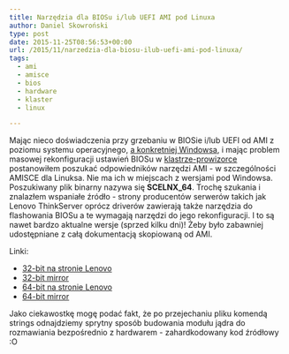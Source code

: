 ```yaml
---
title: Narzędzia dla BIOSu i/lub UEFI AMI pod Linuxa
author: Daniel Skowroński
type: post
date: 2015-11-25T08:56:53+00:00
url: /2015/11/narzedzia-dla-biosu-ilub-uefi-ami-pod-linuxa/
tags:
  - ami
  - amisce
  - bios
  - hardware
  - klaster
  - linux

---
```

Mając nieco doświadczenia przy grzebaniu w BIOSie i/lub UEFI od AMI z poziomu systemu operacyjnego, [a konkretniej Windowsa][1], i mając problem masowej rekonfiguracji ustawień BIOSu w [klastrze-prowizorce][2] postanowiłem poszukać odpowiedników narzędzi AMI - w szczególności AMISCE dla Linuksa. Nie ma ich w miejscach z wersjami pod Windowsa. Poszukiwany plik binarny nazywa się **SCELNX_64**. Trochę szukania i znalazłem wspaniałe źródło - strony producentów serwerów takich jak Lenovo ThinkServer oprócz driverów zawierają także narzędzia do flashowania BIOSu a te wymagają narzędzi do jego rekonfiguracji. I to są nawet bardzo aktualne wersje (sprzed kilku dni)! Żeby było zabawniej udostępniane z całą dokumentacją skopiowaną od AMI.

Linki:

  * [32-bit na stronie Lenovo][3]
  * [32-bit mirror][4]
  * [64-bit na stronie Lenovo][3]
  * [64-bit mirror][5]

Jako ciekawostkę mogę podać fakt, że po przejechaniu pliku komendą strings odnajdziemy sprytny sposób budowania modułu jądra do rozmawiania bezpośrednio z hardwarem - zahardkodowany kod źródłowy :O

 [1]: /2015/08/biosuefi-ami-aptio-np-na-tabletach-z-win8-przywracanie-do-ustawien-fabrycznych/
 [2]: /2015/11/klaster-prowizorka-w-kole-studentow-informatyki-uj-czesc-1/
 [3]: http://support.lenovo.com/pl/pl/downloads/ds030953
 [4]: https://mega.nz/#!SkdGSR6S!lwAWW2d3Q3JrYpePFeOv1jOKSWLRXsJSJ-Zqj9EyYxM
 [5]: https://mega.nz/#!r1dHFBSa!YyBZqUhWqawiuvzuhZIWgXtf8EDV2cCcf8T6NlAx4as
